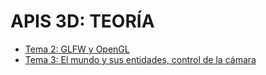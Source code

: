 # APIS 3D: TEORÍA

- [Tema 2: GLFW y OpenGL](../T2.md)
- [Tema 3: El mundo y sus entidades, control de la cámara](../blob/master/TEORIA/T3.md)
